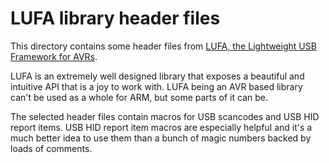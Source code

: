 # LUFA library header files

This directory contains some header files from
[LUFA, the Lightweight USB Framework for AVRs](http://www.fourwalledcubicle.com/LUFA.php).

LUFA is an extremely well designed library that exposes a beautiful and intuitive API that is a joy
to work with. LUFA being an AVR based library can't be used as a whole for ARM, but some parts of it
can be.

The selected header files contain macros for USB scancodes and USB HID report items. USB HID report
item macros are especially helpful and it's a much better idea to use them than a bunch of magic
numbers backed by loads of comments.
